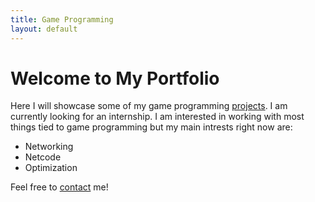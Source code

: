 ```yaml
---
title: Game Programming
layout: default
---
```


# Welcome to My Portfolio  

Here I will showcase some of my game programming [projects](https://captainmeehan.github.io/studious-funicular/projects.html).
I am currently looking for an internship. I am interested in working with most things tied to game programming but my main intrests right now are:
- Networking
- Netcode
- Optimization

Feel free to [contact](https://captainmeehan.github.io/studious-funicular/contact.html) me!
